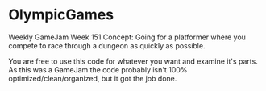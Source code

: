 # OlympicGames
Weekly GameJam Week 151
Concept: Going for a platformer where you compete to race through a dungeon as quickly as possible.

You are free to use this code for whatever you want and examine it's parts.
As this was a GameJam the code probably isn't 100% optimized/clean/organized, but it got the job done.
